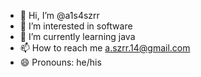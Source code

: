 - 👋 Hi, I’m @a1s4szrr
- 👀 I’m interested in software
- 🌱 I’m currently learning java
- 📫 How to reach me a.szrr.14@gmail.com
- 😄 Pronouns: he/his

<!---
a1s4szrr/a1s4szrr is a ✨ special ✨ repository because its `README.md` (this file) appears on your GitHub profile.
You can click the Preview link to take a look at your changes.
--->
